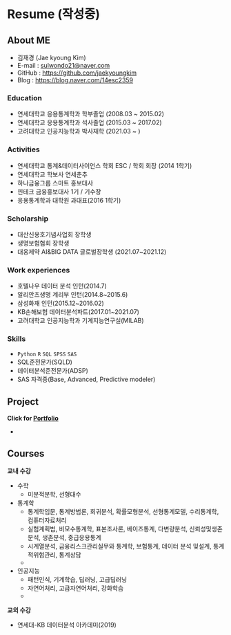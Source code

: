 # Resume (작성중)

## About ME

- 김재경 (Jae kyoung Kim)
- E-mail : sulwondo21@naver.com
- GitHub : <https://github.com/jaekyoungkim>
- Blog : <https://blog.naver.com/14esc2359>

### Education

- 연세대학교 응용통계학과 학부졸업 (2008.03 ~ 2015.02)
- 연세대학교 응용통계학과 석사졸업 (2015.03 ~ 2017.02)
- 고려대학교 인공지능학과 박사재학 (2021.03 ~ )

### Activities

- 연세대학교 통계&데이터사이언스 학회 ESC / 학회 회장 (2014 1학기)
- 연세대학교 학보사 연세춘추
- 하나금융그룹 스마트 홍보대사 
- 핀테크 금융홍보대사 1기 / 기수장
- 응용통계학과 대학원 과대표(2016 1학기)

### Scholarship
- 대산신용호기념사업회 장학생
- 생명보험협회 장학생
- 대웅제약 AI&BIG DATA 글로벌장학생 (2021.07~2021.12)

### Work experiences
- 호텔나우 데이터 분석 인턴(2014.7)
- 알리안츠생명 계리부 인턴(2014.8~2015.6)
- 삼성화재 인턴(2015.12~2016.02)
- KB손해보험 데이터분석파트(2017.01~2021.07)
- 고려대학교 인공지능학과 기계지능연구실(MILAB)

### Skills

- `Python` `R` `SQL` `SPSS` `SAS`
- SQL준전문가(SQLD)
- 데이터분석준전문가(ADSP)
- SAS 자격증(Base, Advanced, Predictive modeler)

## Project

__Click for [Portfolio]()__

- 


## Courses

**교내 수강**  
- 수학
    - 미분적분학, 선형대수
- 통계학
    - 통계학입문, 통계방법론, 회귀분석, 확률모형분석, 선형통계모델, 수리통계학, 컴퓨터자료처리
    - 실험계획법, 비모수통계학, 표본조사론, 베이즈통계, 다변량분석, 신뢰성및생존분석, 생존분석, 중급응용통계
    - 시계열분석, 금융리스크관리실무와 통계학, 보험통계, 데이터 분석 및설계, 통계적위험관리, 통계상담
    - 
- 인공지능
    - 패턴인식, 기계학습, 딥러닝, 고급딥러닝
    - 자연어처리, 고급자연어처리, 강화학습
    - 


**교외 수강**  
- 연세대-KB 데이터분석 아카데미(2019)

